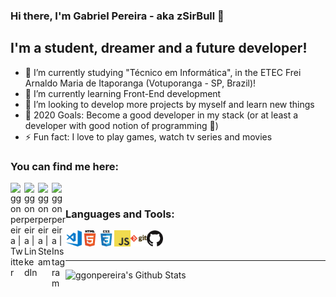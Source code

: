 ### Hi there, I'm Gabriel Pereira - aka zSirBull 👋

## I'm a student, dreamer and a future developer!
- 🔭 I’m currently studying "Técnico em Informática", in the ETEC Frei Arnaldo Maria de Itaporanga (Votuporanga - SP, Brazil)!
- 🌱 I’m currently learning Front-End development
- 👯 I’m looking to develop more projects by myself and learn new things
- 🥅 2020 Goals: Become a good developer in my stack (or at least a developer with good notion of programming 🤣)
- ⚡ Fun fact: I love to play games, watch tv series and movies

### You can find me here:

[<img align="left" alt="ggonpereira | Twitter" width="22px" src="https://cdn.jsdelivr.net/npm/simple-icons@v3/icons/twitter.svg" />][twitter]
[<img align="left" alt="ggonpereira | LinkedIn" width="22px" src="https://cdn.jsdelivr.net/npm/simple-icons@v3/icons/linkedin.svg" />][linkedin]
[<img align="left" alt="ggonpereira | Steam" width="22px" src="https://cdn.jsdelivr.net/npm/simple-icons@v3/icons/steam.svg" />][steam]
[<img align="left" alt="ggonpereira | Instagram" width="22px" src="https://cdn.jsdelivr.net/npm/simple-icons@v3/icons/instagram.svg" />][instagram]

<br />

### Languages and Tools:

<img align="left" alt="Visual Studio Code" width="26px" src="https://raw.githubusercontent.com/github/explore/80688e429a7d4ef2fca1e82350fe8e3517d3494d/topics/visual-studio-code/visual-studio-code.png" />
<img align="left" alt="HTML5" width="26px" src="https://raw.githubusercontent.com/github/explore/80688e429a7d4ef2fca1e82350fe8e3517d3494d/topics/html/html.png" />
<img align="left" alt="CSS3" width="26px" src="https://raw.githubusercontent.com/github/explore/80688e429a7d4ef2fca1e82350fe8e3517d3494d/topics/css/css.png" />
<img align="left" alt="JavaScript" width="26px" src="https://raw.githubusercontent.com/github/explore/80688e429a7d4ef2fca1e82350fe8e3517d3494d/topics/javascript/javascript.png" />
<img align="left" alt="Git" width="26px" src="https://raw.githubusercontent.com/github/explore/80688e429a7d4ef2fca1e82350fe8e3517d3494d/topics/git/git.png" />
<img align="left" alt="GitHub" width="26px" src="https://raw.githubusercontent.com/github/explore/78df643247d429f6cc873026c0622819ad797942/topics/github/github.png" />

<br />
<br />

---

<img align="left" alt="ggonpereira's Github Stats" src="https://github-readme-stats.vercel.app/api?username=ggonpereira&show_icons=true&hide_border=true" />

[twitter]: https://twitter.com/ggpereira15
[linkedin]: https://www.linkedin.com/in/gabriel-gon%C3%A7alves-pereira/
[steam]: https://steamcommunity.com/id/zSirBull/
[instagram]: https://instagram.com/ggpereira9

